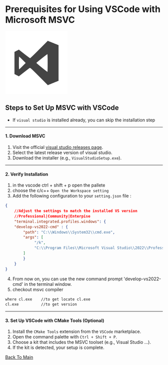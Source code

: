 # Prerequisites for Using VSCode with Microsoft MSVC

<img src="image/msvc.png" alt="msvc logo" width="200">

## Steps to Set Up MSVC with VSCode
* If `visual studio` is installed already, you can skip the installation step
---
#### 1. Download MSVC
1. Visit the official [visual studio releases page](https://visualstudio.microsoft.com/ko/downloads/).
2. Select the latest release version of visual studio.
3. Download the installer (e.g., `VisualStudioSetup.exe`).
---
#### 2. Verify Installation
1. in the vscode ctrl + shift + p open the pallete
2. choose the c/c++ `Open the Workspace setting`
2. Add the following configuration to your `setting.json` file :
```json
{
    //Adjust the settings to match the installed VS version
    //Professional|Community|Enterpise
    "terminal.integrated.profiles.windows": {
    "develop-vs2022-cmd" : {
        "path": "C:\\Windows\\System32\\cmd.exe",
        "args": [
             "/k",
             "C:\\Program Files\\Microsoft Visual Studio\\2022\\Professional\\Common7\\Tools\\VsDevCmd.bat"
        ]
        }
    }
}
```
4. From now on, you can use the new command prompt 'develop-vs2022-cmd' in the terminal window.
5. checkout msvc compiler
```bash
where cl.exe    //to get locate cl.exe
cl.exe          //to get version
```
---
#### 3. Set Up VSCode with CMake Tools (Optional)
1. Install the `CMake Tools` extension from the `VSCode` marketplace.
2. Open the command palette with `Ctrl + Shift + P`.
3. Choose a kit that includes the MSVC toolset (e.g., Visual Studio ...).
4. If the kit is detected, your setup is complete.

[Back To Main](../README.md)